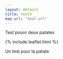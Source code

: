 ```yaml
---
layout: default
title: test3
map-url: "test-url"
---
```


Test pounr deux patates

{% include leaflet.html %}

Un test pour la patate



